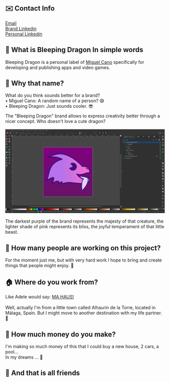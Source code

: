 
<h2>✉️ Contact Info</h2>

<a href="mailto: miguelcanosantana@gmail.com"> Email </a>
<br>
<a href="https://www.linkedin.com/company/bleeping-dragon/" target="_blank"> Brand Linkedin </a>
<br>
<a href="https://www.linkedin.com/in/miguel-cano-santana/" target="_blank"> Personal Linkedin </a>


<h2>🐲 What is Bleeping Dragon In simple words</h2>

<p>
  Bleeping Dragon is a personal label of <a href="https://www.linkedin.com/in/miguel-cano-santana/" target="_blank">Miguel Cano</a> specifically for developing and publishing apps and video games.
</p>

<h2>🥸 Why that name?</h2>

<p>
  What do you think sounds better for a brand?
  <br>
  • Miguel Cano: A random name of a person? 😅
  <br>
  • Bleeping Dragon: Just sounds cooler. 😎
</p>

<p>
  The "Bleeping Dragon" brand allows to express creativity better through a nicer concept.
  Who doesn't love a cute dragon?
  <br><br>
  <img src="https://raw.githubusercontent.com/Bleeping-Dragon/Bleeping-Dragon-Astro-Web/testing/public/assets/About/Inkscape.png" alt="Image of the logo shown in the editing software of Inkscape">

  The darkest purple of the brand represents the majesty of that creature, the lighter shade of pink represents its bliss, the joyful temperament of that little beast.
</p>

<h2>👯 How many people are working on this project?</h2>

<p>
  For the moment just me, but with very hard work I hope to bring and create things that people might enjoy. 🫡
</p>

<h2>🏠 Where do you work from?</h2>

<p>
  Like Adele would say: <a href="https://youtu.be/NZ5WSiEUhEY?t=304" target="_blank">MA HAUS!</a>
  <br><br>
  Well, actually I'm from a little town called Alhaurín de la Torre, located in Málaga, Spain. But I might move to another destination with my life partner. 💖
</p>

<h2>💸 How much money do you make?</h2>

<p>
  I'm making so much money of this that I could buy a new house, 2 cars, a pool...
  <br>
  In my dreams ... 🤭
</p>

<h2>🌸 And that is all friends</h2>
